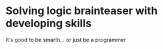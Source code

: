 # Solving logic brainteaser with developing skills

It's good to be smarth... or just be a programmer
